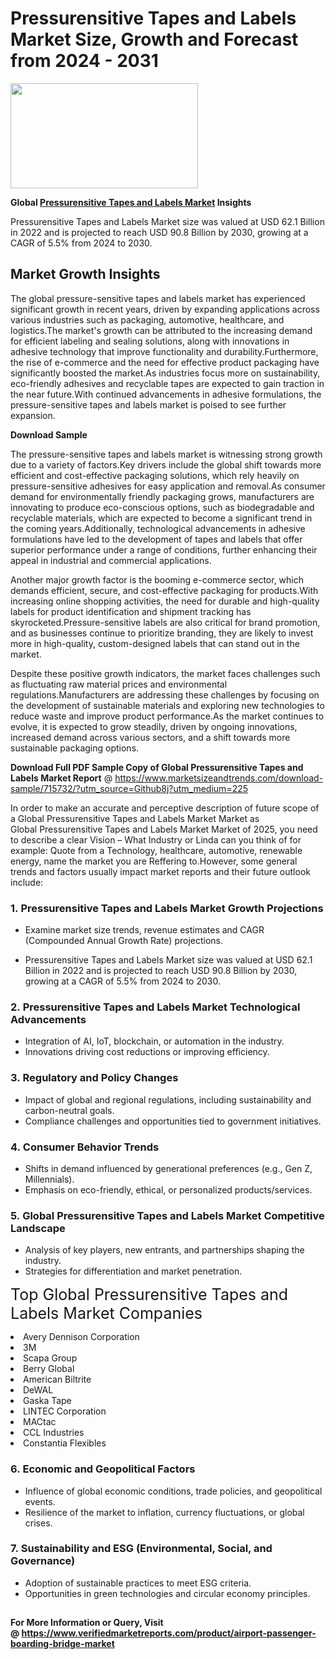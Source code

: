 <H1>Pressurensitive Tapes and Labels Market Size, Growth and Forecast from 2024 - 2031</H1><img class="aligncenter size-medium wp-image-584254" src="https://thirdeyenews.in/wp-content/uploads/2024/09/Global-Market-Research-300x168.jpeg" alt="" width="300" height="168" /><p><strong>Global&nbsp;<a href="https://www.marketsizeandtrends.com/download-sample/715732/?utm_source=Github8j?utm_medium=225">Pressurensitive Tapes and Labels Market</a> Insights</strong></p><p>Pressurensitive Tapes and Labels Market size was valued at USD 62.1 Billion in 2022 and is projected to reach USD 90.8 Billion by 2030, growing at a CAGR of 5.5% from 2024 to 2030.</p><p><h2>Market Growth Insights</h2> <p>The global pressure-sensitive tapes and labels market has experienced significant growth in recent years, driven by expanding applications across various industries such as packaging, automotive, healthcare, and logistics.The market's growth can be attributed to the increasing demand for efficient labeling and sealing solutions, along with innovations in adhesive technology that improve functionality and durability.Furthermore, the rise of e-commerce and the need for effective product packaging have significantly boosted the market.As industries focus more on sustainability, eco-friendly adhesives and recyclable tapes are expected to gain traction in the near future.With continued advancements in adhesive formulations, the pressure-sensitive tapes and labels market is poised to see further expansion.</p> <p><strong>Download Sample</strong></p> <p>The pressure-sensitive tapes and labels market is witnessing strong growth due to a variety of factors.Key drivers include the global shift towards more efficient and cost-effective packaging solutions, which rely heavily on pressure-sensitive adhesives for easy application and removal.As consumer demand for environmentally friendly packaging grows, manufacturers are innovating to produce eco-conscious options, such as biodegradable and recyclable materials, which are expected to become a significant trend in the coming years.Additionally, technological advancements in adhesive formulations have led to the development of tapes and labels that offer superior performance under a range of conditions, further enhancing their appeal in industrial and commercial applications.</p> <p>Another major growth factor is the booming e-commerce sector, which demands efficient, secure, and cost-effective packaging for products.With increasing online shopping activities, the need for durable and high-quality labels for product identification and shipment tracking has skyrocketed.Pressure-sensitive labels are also critical for brand promotion, and as businesses continue to prioritize branding, they are likely to invest more in high-quality, custom-designed labels that can stand out in the market.</p> <p>Despite these positive growth indicators, the market faces challenges such as fluctuating raw material prices and environmental regulations.Manufacturers are addressing these challenges by focusing on the development of sustainable materials and exploring new technologies to reduce waste and improve product performance.As the market continues to evolve, it is expected to grow steadily, driven by ongoing innovations, increased demand across various sectors, and a shift towards more sustainable packaging options.</p> <p><span class=""><strong>Download Full PDF Sample Copy of Global Pressurensitive Tapes and Labels Market Report</strong> @ <a href="https://www.marketsizeandtrends.com/download-sample/715732/?utm_source=Github8j?utm_medium=225" target="_blank">https://www.marketsizeandtrends.com/download-sample/715732/?utm_source=Github8j?utm_medium=225</a></span></p><p>In order to make an accurate and perceptive description of future scope of a Global&nbsp;Pressurensitive Tapes and Labels Market Market as Global&nbsp;Pressurensitive Tapes and Labels Market Market of 2025, you need to describe a clear Vision &ndash; What Industry or Linda can you think of for example: Quote from a Technology, healthcare, automotive, renewable energy, name the market you are Reffering to.However, some general trends and factors usually impact market reports and their future outlook include:</p><h3>1.&nbsp;<strong>Pressurensitive Tapes and Labels Market Growth Projections</strong></h3><ul><li>Examine market size trends, revenue estimates and CAGR (Compounded Annual Growth Rate) projections.</li><li><p>Pressurensitive Tapes and Labels Market size was valued at USD 62.1 Billion in 2022 and is projected to reach USD 90.8 Billion by 2030, growing at a CAGR of 5.5% from 2024 to 2030.</p></li></ul><h3>2.&nbsp;<strong>Pressurensitive Tapes and Labels Market Technological Advancements</strong></h3><ul><li>Integration of AI, IoT, blockchain, or automation in the industry.</li><li>Innovations driving cost reductions or improving efficiency.</li></ul><h3>3.&nbsp;<strong>Regulatory and Policy Changes</strong></h3><ul><li>Impact of global and regional regulations, including sustainability and carbon-neutral goals.</li><li>Compliance challenges and opportunities tied to government initiatives.</li></ul><h3>4.&nbsp;<strong>Consumer Behavior Trends</strong></h3><ul><li>Shifts in demand influenced by generational preferences (e.g., Gen Z, Millennials).</li><li>Emphasis on eco-friendly, ethical, or personalized products/services.</li></ul><h3>5.&nbsp;<strong>Global Pressurensitive Tapes and Labels Market Competitive Landscape</strong></h3><ul><li>Analysis of key players, new entrants, and partnerships shaping the industry.</li><li>Strategies for differentiation and market penetration.</li></ul><p data-pm-slice="1 1 []"><span style="color: inherit; font-family: inherit; font-size: 25px;">Top Global Pressurensitive Tapes and Labels Market Companies</span></p><div class="" data-test-id=""><p><li>Avery Dennison Corporation</li><li> 3M</li><li> Scapa Group</li><li> Berry Global</li><li> American Biltrite</li><li> DeWAL</li><li> Gaska Tape</li><li> LINTEC Corporation</li><li> MACtac</li><li> CCL Industries</li><li> Constantia Flexibles</li></p></div><h3>6.&nbsp;<strong>Economic and Geopolitical Factors</strong></h3><ul><li>Influence of global economic conditions, trade policies, and geopolitical events.</li><li>Resilience of the market to inflation, currency fluctuations, or global crises.</li></ul><h3>7.&nbsp;<strong>Sustainability and ESG (Environmental, Social, and Governance)</strong></h3><ul><li>Adoption of sustainable practices to meet ESG criteria.</li><li>Opportunities in green technologies and circular economy principles.</li></ul><h2><strong style="font-size: 14px;">For More Information or Query, Visit @&nbsp;</strong><a style="background-color: #ffffff; font-size: 14px;" href="https://www.marketsizeandtrends.com/report/pressurensitive-tapes-and-labels-market/" target="_blank">https://www.verifiedmarketreports.com/product/airport-passenger-boarding-bridge-market</a></h2>